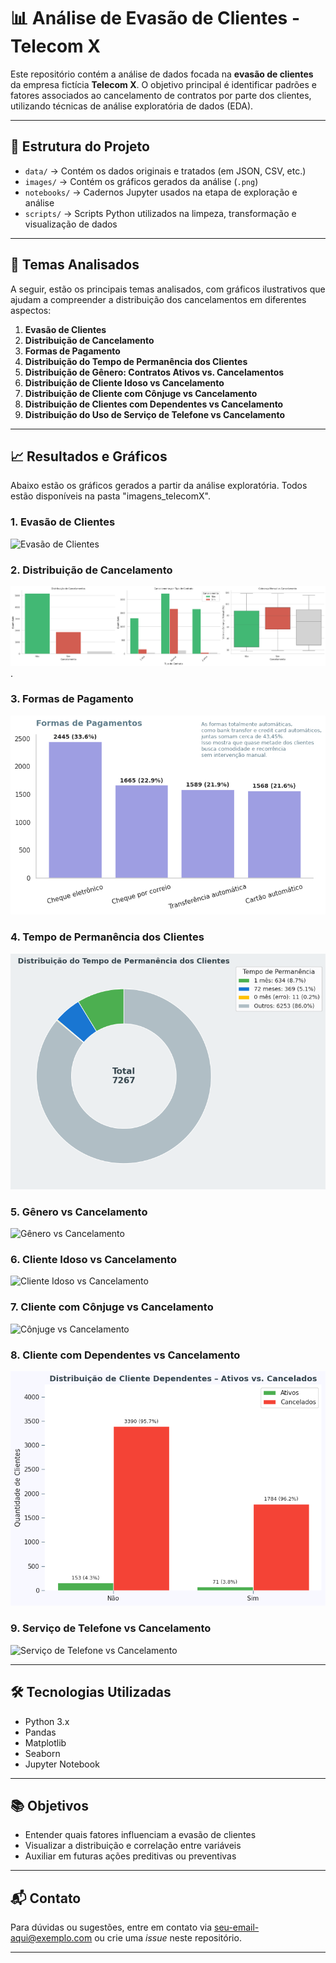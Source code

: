# 📊 Análise de Evasão de Clientes - Telecom X

Este repositório contém a análise de dados focada na **evasão de clientes** da empresa fictícia **Telecom X**. O objetivo principal é identificar padrões e fatores associados ao cancelamento de contratos por parte dos clientes, utilizando técnicas de análise exploratória de dados (EDA).

---

## 🧱 Estrutura do Projeto

- `data/` → Contém os dados originais e tratados (em JSON, CSV, etc.)
- `images/` → Contém os gráficos gerados da análise (`.png`)
- `notebooks/` → Cadernos Jupyter usados na etapa de exploração e análise
- `scripts/` → Scripts Python utilizados na limpeza, transformação e visualização de dados

---

## 📌 Temas Analisados

A seguir, estão os principais temas analisados, com gráficos ilustrativos que ajudam a compreender a distribuição dos cancelamentos em diferentes aspectos:

1. **Evasão de Clientes**
2. **Distribuição de Cancelamento**
3. **Formas de Pagamento**
4. **Distribuição do Tempo de Permanência dos Clientes**
5. **Distribuição de Gênero: Contratos Ativos vs. Cancelamentos**
6. **Distribuição de Cliente Idoso vs Cancelamento**
7. **Distribuição de Cliente com Cônjuge vs Cancelamento**
8. **Distribuição de Clientes com Dependentes vs Cancelamento**
9. **Distribuição do Uso de Serviço de Telefone vs Cancelamento**

---

## 📈 Resultados e Gráficos

Abaixo estão os gráficos gerados a partir da análise exploratória. Todos estão disponíveis na pasta "imagens_telecomX".

### 1. Evasão de Clientes
![Evasão de Clientes](https://github.com/Edracky/TelecomX-Analise-de-Evasao-de-Clientes/blob/main/imagens_telecomX/Evas%C3%A3o%20de%20Clientes.png)

### 2. Distribuição de Cancelamento
![Distribuição de Cancelamento](https://github.com/Edracky/TelecomX-Analise-de-Evasao-de-Clientes/blob/main/imagens_telecomX/Distribui%C3%A7%C3%A3o%20de%20Cancelamento.png).

### 3. Formas de Pagamento
![Formas de Pagamento](https://github.com/Edracky/TelecomX-Analise-de-Evasao-de-Clientes/blob/main/imagens_telecomX/Formas%20de%20Pagamento.png)

### 4. Tempo de Permanência dos Clientes
![Tempo de Permanência](https://github.com/Edracky/TelecomX-Analise-de-Evasao-de-Clientes/blob/main/imagens_telecomX/Distribui%C3%A7%C3%A3o%20do%20Tempo%20de%20Perman%C3%AAncia%20dos%20Clientes.png)

### 5. Gênero vs Cancelamento
![Gênero vs Cancelamento]([images/genero_cancelamento.png](https://github.com/Edracky/TelecomX-Analise-de-Evasao-de-Clientes/blob/main/imagens_telecomX/Distribui%C3%A7%C3%A3o%20de%20G%C3%AAnero%20Contratos%20Ativos%20vs%20Cancelamentos.png))

### 6. Cliente Idoso vs Cancelamento
![Cliente Idoso vs Cancelamento]([images/idoso_cancelamento.png](https://github.com/Edracky/TelecomX-Analise-de-Evasao-de-Clientes/blob/main/imagens_telecomX/Distribui%C3%A7%C3%A3o%20de%20Cliente%20Idoso%20vs%20Cancelamento.png))

### 7. Cliente com Cônjuge vs Cancelamento
![Cônjuge vs Cancelamento]([images/conjuge_cancelamento.png](https://github.com/Edracky/TelecomX-Analise-de-Evasao-de-Clientes/blob/main/imagens_telecomX/Distribui%C3%A7%C3%A3o%20de%20Cliente%20que%20possui%20c%C3%B4njugue%20vs%20Cancelamento.png))

### 8. Cliente com Dependentes vs Cancelamento
![Dependentes vs Cancelamento](https://github.com/Edracky/TelecomX-Analise-de-Evasao-de-Clientes/blob/main/imagens_telecomX/Distribui%C3%A7%C3%A3o%20de%20Clientes%20que%20possui%20dependentes%20vs%20Cancelamento.png)

### 9. Serviço de Telefone vs Cancelamento
![Serviço de Telefone vs Cancelamento]([images/telefone_cancelamento.png](https://github.com/Edracky/TelecomX-Analise-de-Evasao-de-Clientes/blob/main/imagens_telecomX/Distribui%C3%A7%C3%A3o%20de%20servi%C3%A7o%20telefone%20vs%20Cancelado.png))

---

## 🛠 Tecnologias Utilizadas

- Python 3.x
- Pandas
- Matplotlib
- Seaborn
- Jupyter Notebook

---

## 📚 Objetivos

- Entender quais fatores influenciam a evasão de clientes
- Visualizar a distribuição e correlação entre variáveis
- Auxiliar em futuras ações preditivas ou preventivas

---

## 📬 Contato

Para dúvidas ou sugestões, entre em contato via [seu-email-aqui@exemplo.com](mailto:seu-email-aqui@exemplo.com) ou crie uma *issue* neste repositório.

---


